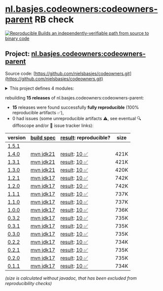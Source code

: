 [nl.basjes.codeowners:codeowners-parent](https://central.sonatype.com/artifact/nl.basjes.codeowners/codeowners-parent/versions) RB check
=======

[![Reproducible Builds](https://reproducible-builds.org/images/logos/rb.svg) an independently-verifiable path from source to binary code](https://reproducible-builds.org/)

## Project: [nl.basjes.codeowners:codeowners-parent](https://central.sonatype.com/artifact/nl.basjes.codeowners/codeowners-parent/versions)

Source code: [https://github.com/nielsbasjes/codeowners.git](https://github.com/nielsbasjes/codeowners.git)

<details><summary>This project defines 4 modules:</summary>

* [nl.basjes.codeowners:codeowners-parent](https://central.sonatype.com/artifact/nl.basjes.codeowners/codeowners-parent/1.4.0)
* [nl.basjes.codeowners:codeowners-reader](https://central.sonatype.com/artifact/nl.basjes.codeowners/codeowners-reader/1.4.0)
* [nl.basjes.gitignore:gitignore-reader](https://central.sonatype.com/artifact/nl.basjes.gitignore/gitignore-reader/1.4.0)
* [nl.basjes.maven.enforcer.codeowners:codeowners-enforcer-rules](https://central.sonatype.com/artifact/nl.basjes.maven.enforcer.codeowners/codeowners-enforcer-rules/1.4.0)
</details>

rebuilding **15 releases** of nl.basjes.codeowners:codeowners-parent:
- **15** releases were found successfully **fully reproducible** (100% reproducible artifacts :white_check_mark:),
- 0 had issues (some unreproducible artifacts :warning:, see eventual :mag: diffoscope and/or :memo: issue tracker links):

| version | [build spec](/BUILDSPEC.md) | [result](https://reproducible-builds.org/docs/jvm/): reproducible? | size |
| -- | --------- | ------ | -- |
| [1.5.1](https://central.sonatype.com/artifact/nl.basjes.codeowners/codeowners-parent/1.5.1/pom) | | | |
| [1.4.0](https://central.sonatype.com/artifact/nl.basjes.codeowners/codeowners-parent/1.4.0/pom) | [mvn jdk21](codeowners-parent-1.4.0.buildspec) | [result](codeowners-parent-1.4.0.buildinfo): [10 :white_check_mark: ](codeowners-parent-1.4.0.buildcompare) | 421K |
| [1.3.1](https://central.sonatype.com/artifact/nl.basjes.codeowners/codeowners-parent/1.3.1/pom) | [mvn jdk21](codeowners-parent-1.3.1.buildspec) | [result](codeowners-parent-1.3.1.buildinfo): [10 :white_check_mark: ](codeowners-parent-1.3.1.buildcompare) | 421K |
| [1.3.0](https://central.sonatype.com/artifact/nl.basjes.codeowners/codeowners-parent/1.3.0/pom) | [mvn jdk21](codeowners-parent-1.3.0.buildspec) | [result](codeowners-parent-1.3.0.buildinfo): [10 :white_check_mark: ](codeowners-parent-1.3.0.buildcompare) | 420K |
| [1.2.1](https://central.sonatype.com/artifact/nl.basjes.codeowners/codeowners-parent/1.2.1/pom) | [mvn jdk17](codeowners-parent-1.2.1.buildspec) | [result](codeowners-parent-1.2.1.buildinfo): [10 :white_check_mark: ](codeowners-parent-1.2.1.buildcompare) | 742K |
| [1.2.0](https://central.sonatype.com/artifact/nl.basjes.codeowners/codeowners-parent/1.2.0/pom) | [mvn jdk17](codeowners-parent-1.2.0.buildspec) | [result](codeowners-parent-1.2.0.buildinfo): [10 :white_check_mark: ](codeowners-parent-1.2.0.buildcompare) | 742K |
| [1.1.1](https://central.sonatype.com/artifact/nl.basjes.codeowners/codeowners-parent/1.1.1/pom) | [mvn jdk17](codeowners-parent-1.1.1.buildspec) | [result](codeowners-parent-1.1.1.buildinfo): [10 :white_check_mark: ](codeowners-parent-1.1.1.buildcompare) | 737K |
| [1.1.0](https://central.sonatype.com/artifact/nl.basjes.codeowners/codeowners-parent/1.1.0/pom) | [mvn jdk17](codeowners-parent-1.1.0.buildspec) | [result](codeowners-parent-1.1.0.buildinfo): [10 :white_check_mark: ](codeowners-parent-1.1.0.buildcompare) | 737K |
| [1.0.0](https://central.sonatype.com/artifact/nl.basjes.codeowners/codeowners-parent/1.0.0/pom) | [mvn jdk17](codeowners-parent-1.0.0.buildspec) | [result](codeowners-parent-1.0.0.buildinfo): [10 :white_check_mark: ](codeowners-parent-1.0.0.buildcompare) | 736K |
| [0.3.2](https://central.sonatype.com/artifact/nl.basjes.codeowners/codeowners-parent/0.3.2/pom) | [mvn jdk17](codeowners-parent-0.3.2.buildspec) | [result](codeowners-parent-0.3.2.buildinfo): [10 :white_check_mark: ](codeowners-parent-0.3.2.buildcompare) | 735K |
| [0.3.1](https://central.sonatype.com/artifact/nl.basjes.codeowners/codeowners-parent/0.3.1/pom) | [mvn jdk17](codeowners-parent-0.3.1.buildspec) | [result](codeowners-parent-0.3.1.buildinfo): [10 :white_check_mark: ](codeowners-parent-0.3.1.buildcompare) | 735K |
| [0.3.0](https://central.sonatype.com/artifact/nl.basjes.codeowners/codeowners-parent/0.3.0/pom) | [mvn jdk17](codeowners-parent-0.3.0.buildspec) | [result](codeowners-parent-0.3.0.buildinfo): [10 :white_check_mark: ](codeowners-parent-0.3.0.buildcompare) | 735K |
| [0.2.2](https://central.sonatype.com/artifact/nl.basjes.codeowners/codeowners-parent/0.2.2/pom) | [mvn jdk17](codeowners-parent-0.2.2.buildspec) | [result](codeowners-parent-0.2.2.buildinfo): [10 :white_check_mark: ](codeowners-parent-0.2.2.buildcompare) | 734K |
| [0.2.1](https://central.sonatype.com/artifact/nl.basjes.codeowners/codeowners-parent/0.2.1/pom) | [mvn jdk17](codeowners-parent-0.2.1.buildspec) | [result](codeowners-parent-0.2.1.buildinfo): [10 :white_check_mark: ](codeowners-parent-0.2.1.buildcompare) | 735K |
| [0.2.0](https://central.sonatype.com/artifact/nl.basjes.codeowners/codeowners-parent/0.2.0/pom) | [mvn jdk17](codeowners-parent-0.2.0.buildspec) | [result](codeowners-parent-0.2.0.buildinfo): [10 :white_check_mark: ](codeowners-parent-0.2.0.buildcompare) | 735K |
| [0.1.1](https://central.sonatype.com/artifact/nl.basjes.codeowners/codeowners-parent/0.1.1/pom) | [mvn jdk17](codeowners-parent-0.1.1.buildspec) | [result](codeowners-parent-0.1.1.buildinfo): [10 :white_check_mark: ](codeowners-parent-0.1.1.buildcompare) | 734K |

<i>(size is calculated without javadoc, that has been excluded from reproducibility checks)</i>
